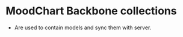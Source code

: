 MoodChart Backbone collections
==============================

* Are used to contain models and sync them with server.
